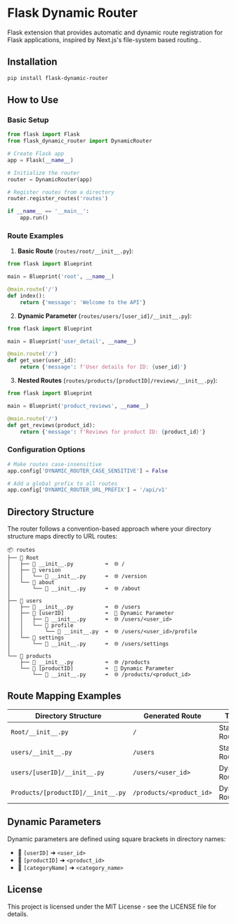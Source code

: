 # Flask Dynamic Router

Flask extension that provides automatic and dynamic route registration for Flask applications, inspired by Next.js's file-system based routing..

## Installation

```bash
pip install flask-dynamic-router
```

## How to Use

### Basic Setup

```python
from flask import Flask
from flask_dynamic_router import DynamicRouter

# Create Flask app
app = Flask(__name__)

# Initialize the router
router = DynamicRouter(app)

# Register routes from a directory
router.register_routes('routes')

if __name__ == '__main__':
    app.run()
```

### Route Examples

1. **Basic Route** (`routes/root/__init__.py`):
```python
from flask import Blueprint

main = Blueprint('root', __name__)

@main.route('/')
def index():
    return {'message': 'Welcome to the API'}
```

2. **Dynamic Parameter** (`routes/users/[user_id]/__init__.py`):
```python
from flask import Blueprint

main = Blueprint('user_detail', __name__)

@main.route('/')
def get_user(user_id):
    return {'message': f'User details for ID: {user_id}'}
```

3. **Nested Routes** (`routes/products/[productID]/reviews/__init__.py`):
```python
from flask import Blueprint

main = Blueprint('product_reviews', __name__)

@main.route('/')
def get_reviews(product_id):
    return {'message': f'Reviews for product ID: {product_id}'}
```

### Configuration Options

```python
# Make routes case-insensitive
app.config['DYNAMIC_ROUTER_CASE_SENSITIVE'] = False

# Add a global prefix to all routes
app.config['DYNAMIC_ROUTER_URL_PREFIX'] = '/api/v1'
```

## Directory Structure

The router follows a convention-based approach where your directory structure maps directly to URL routes:

```
📦 routes
├── 📂 Root
│   ├── 📄 __init__.py          ➜  🌐 /
│   ├── 📂 version
│   │   └── 📄 __init__.py      ➜  🌐 /version
│   └── 📂 about
│       └── 📄 __init__.py      ➜  🌐 /about
│
├── 📂 users
│   ├── 📄 __init__.py          ➜  🌐 /users
│   ├── 📂 [userID]             ➜  💫 Dynamic Parameter
│   │   ├── 📄 __init__.py      ➜  🌐 /users/<user_id>
│   │   └── 📂 profile
│   │       └── 📄 __init__.py  ➜  🌐 /users/<user_id>/profile
│   └── 📂 settings
│       └── 📄 __init__.py      ➜  🌐 /users/settings
│
└── 📂 products
    ├── 📄 __init__.py          ➜  🌐 /products
    └── 📂 [productID]          ➜  💫 Dynamic Parameter
        └── 📄 __init__.py      ➜  🌐 /products/<product_id>
```

## Route Mapping Examples

| Directory Structure | Generated Route | Type |
|--------------------|-----------------|------|
| `Root/__init__.py` | `/` | Static Route |
| `users/__init__.py` | `/users` | Static Route |
| `users/[userID]/__init__.py` | `/users/<user_id>` | Dynamic Route |
| `Products/[productID]/__init__.py` | `/products/<product_id>` | Dynamic Route |

## Dynamic Parameters

Dynamic parameters are defined using square brackets in directory names:
- 📂 `[userID]` ➜ `<user_id>`
- 📂 `[productID]` ➜ `<product_id>`
- 📂 `[categoryName]` ➜ `<category_name>`

## License

This project is licensed under the MIT License - see the LICENSE file for details.